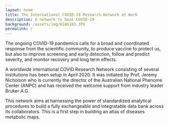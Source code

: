 ```yaml
---
layout: home
title: The International COVID-19 Research Network at Work
description: A network to beat COVID-19
background: /assets/img/K2A5183.JPG
permalink: /
---
```


The ongoing COVID-19 pandemics calls for a broad and coordinated response from the scientific community, to produce vaccine to protect us, but also to improve screening and early detection, follow and predict severity, and monitor recovery and long term effects.

A worldwide international COVID Research Network consisting of several institutions has been setup in April 2020. It was initiated by Prof. Jeremy Nicholson who is currently the director of the Australian National Phenome Center (ANPC) and has received the welcome support from industry leader Bruker A.G.

This network aims at harnessing the power of standardized analytical procedures to build a fully exchangeable and integratable data bank across its collaborators. This is a first step in building an atlas of diseases metabolic maps.
